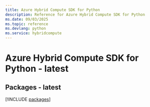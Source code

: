 ```yaml
---
title: Azure Hybrid Compute SDK for Python
description: Reference for Azure Hybrid Compute SDK for Python
ms.date: 09/03/2025
ms.topic: reference
ms.devlang: python
ms.service: hybridcompute
---
```

# Azure Hybrid Compute SDK for Python - latest
## Packages - latest
[!INCLUDE [packages](hybrid-compute-index.md)]